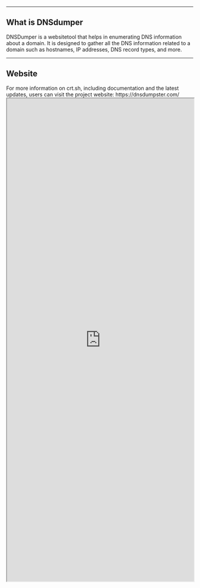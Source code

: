 --- ---

<h2>What is DNSdumper</h2>

DNSDumper is a websitetool that helps in enumerating DNS information about a domain. It is designed to gather all the DNS information related to a domain such as hostnames, IP addresses, DNS record types, and more.

---
<h2>Website</h2>
For more information on crt.sh, including documentation and the latest updates, users can visit the project website: https://dnsdumpster.com/

<iframe src="https://dnsdumpster.com/" width="100%" height="1300"></iframe>